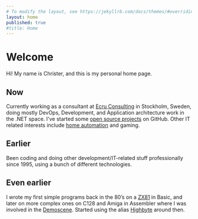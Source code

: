 ```yaml
---
# To modify the layout, see https://jekyllrb.com/docs/themes/#overriding-theme-defaults
layout: home
published: true
#title: Home
---
```


# Welcome
Hi! My name is Christer, and this is my personal home page.

## Now
Currently working as a consultant at [Ecru Consulting][ecru] in Stockholm, Sweden, doing mostly DevOps, Development, and Application architecture work in the .NET space. I've started some [open source projects][github_user] on GitHub. Other IT related interests include [home automation][home_automation] and gaming. 

## Earlier
Been coding and doing other development/IT-related stuff professionally since 1995, using a bunch of different technologies.

## Even earlier
I wrote my first simple programs back in the 80’s on a [ZX81][zx81] in Basic, and later on more complex ones on C128 and Amiga in Assembler where I was involved in the [Demoscene][demoscene]. Started using the alias [Highbyte][highbyte_demoscene] around then.

[demoscene]: https://en.wikipedia.org/wiki/Demoscene
[zx81]: https://en.wikipedia.org/wiki/ZX81
[highbyte_demoscene]: http://janeway.exotica.org.uk/author.php?id=18992
[github_user]: https://github.com/highbyte
[ecru]: https://ecru.se
[home_automation]: https://www.home-assistant.io